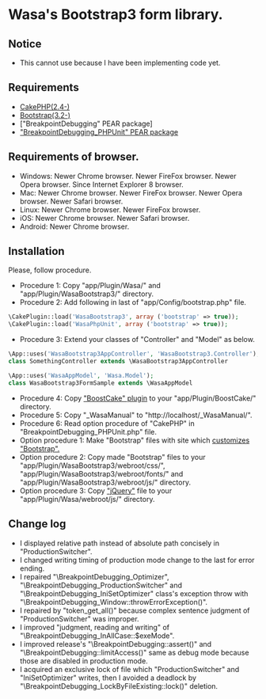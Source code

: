 Wasa's Bootstrap3 form library.
===============================

Notice
------

* This cannot use because I have been implementing code yet.

Requirements
------------

* [CakePHP(2.4-)](http://cakephp.jp/)
* [Bootstrap(3.2-)](http://getbootstrap.com/)
* ["BreakpointDebugging" PEAR package]
* ["BreakpointDebugging_PHPUnit" PEAR package](option)

Requirements of browser.
------------------------

* Windows: Newer Chrome browser. Newer FireFox browser. Newer Opera browser. Since Internet Explorer 8 browser.
* Mac:     Newer Chrome browser. Newer FireFox browser. Newer Opera browser. Newer Safari browser.
* Linux:   Newer Chrome browser. Newer FireFox browser.
* iOS:     Newer Chrome browser. Newer Safari browser.
* Android: Newer Chrome browser.

Installation
------------

Please, follow procedure.

* Procedure 1: Copy "app/Plugin/Wasa/" and "app/Plugin/WasaBootstrap3/" directory.
* Procedure 2: Add following in last of "app/Config/bootstrap.php" file.

```php
\CakePlugin::load('WasaBootstrap3', array ('bootstrap' => true));
\CakePlugin::load('WasaPhpUnit', array ('bootstrap' => true));
```

* Procedure 3: Extend your classes of "Controller" and "Model" as below.

```php
\App::uses('WasaBootstrap3AppController', 'WasaBootstrap3.Controller');
class SomethingController extends \WasaBootstrap3AppController

\App::uses('WasaAppModel', 'Wasa.Model');
class WasaBootstrap3FormSample extends \WasaAppModel
```

* Procedure 4: Copy ["BoostCake" plugin](https://github.com/slywalker/cakephp-plugin-boost_cake) to your "app/Plugin/BoostCake/" directory.
* Procedure 5: Copy "_WasaManual" to "http://localhost/_WasaManual/".
* Procedure 6: Read option procedure of "CakePHP" in "BreakpointDebugging_PHPUnit.php" file.
* Option procedure 1: Make "Bootstrap" files with site which [customizes "Bootstrap".](http://getbootstrap.com/customize/)
* Option procedure 2: Copy made "Bootstrap" files to your "app/Plugin/WasaBootstrap3/webroot/css/", "app/Plugin/WasaBootstrap3/webroot/fonts/" and "app/Plugin/WasaBootstrap3/webroot/js/" directory.
* Option procedure 3: Copy ["jQuery"](http://jquery.com/) file to your "app/Plugin/Wasa/webroot/js/" directory.

Change log
----------

* I displayed relative path instead of absolute path concisely in "ProductionSwitcher".
* I changed writing timing of production mode change to the last for error ending.
* I repaired "\BreakpointDebugging_Optimizer", "\BreakpointDebugging_ProductionSwitcher" and "\BreakpointDebugging_IniSetOptimizer" class's exception throw with "\BreakpointDebugging_Window::throwErrorException()".
* I repaired by "token_get_all()" because complex sentence judgment of "ProductionSwitcher" was improper.
* I improved "judgment, reading and writing" of "\BreakpointDebugging_InAllCase::$exeMode".
* I improved release's "\BreakpointDebugging::assert()" and "\BreakpointDebugging::limitAccess()" same as debug mode because those are disabled in production mode.
* I acquired an exclusive lock of file which "ProductionSwitcher" and "IniSetOptimizer" writes, then I avoided a deadlock by "\BreakpointDebugging_LockByFileExisting::lock()" deletion.
